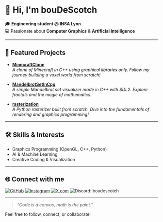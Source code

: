 # 👋 Hi, I'm bouDeScotch

🎓 **Engineering student @ INSA Lyon**  
💻 Passionate about **Computer Graphics** & **Artificial Intelligence**

---

## 🚀 Featured Projects

- [**MinecraftClone**](https://github.com/bouDeScotch/MinecraftClone)  
  _A clone of Minecraft in C++ using graphical libraries only. Follow my journey building a voxel world from scratch!_

- [**MandelbrotSetInCpp**](https://github.com/bouDeScotch/MandelbrotSetInCpp)  
  _A simple Mandelbrot set visualizer made in C++ with SDL2. Explore fractals and the magic of mathematics._

- [**rasterization**](https://github.com/bouDeScotch/rasterization)  
  _A Python rasterizer built from scratch. Dive into the fundamentals of rendering and graphics programming!_

---

## 🛠️ Skills & Interests

- Graphics Programming (OpenGL, C++, Python)
- AI & Machine Learning
- Creative Coding & Visualization

---

## 🌐 Connect with me

[![GitHub](https://img.shields.io/badge/GitHub-bouDeScotch-181717?logo=github&style=flat-square)](https://github.com/bouDeScotch)
[![Instagram](https://img.shields.io/badge/Instagram-flo__grc_-E4405F?logo=instagram&style=flat-square)](https://instagram.com/flo_grc_)
[![X.com](https://img.shields.io/badge/X.com-boudescotch-000000?logo=x&style=flat-square)](https://x.com/boudescotch)
![Discord: boudescotch](https://img.shields.io/badge/Discord-boudescotch-5865F2?logo=discord&style=flat-square)

---

> _“Code is a canvas, math is the paint.”_

Feel free to follow, connect, or collaborate!